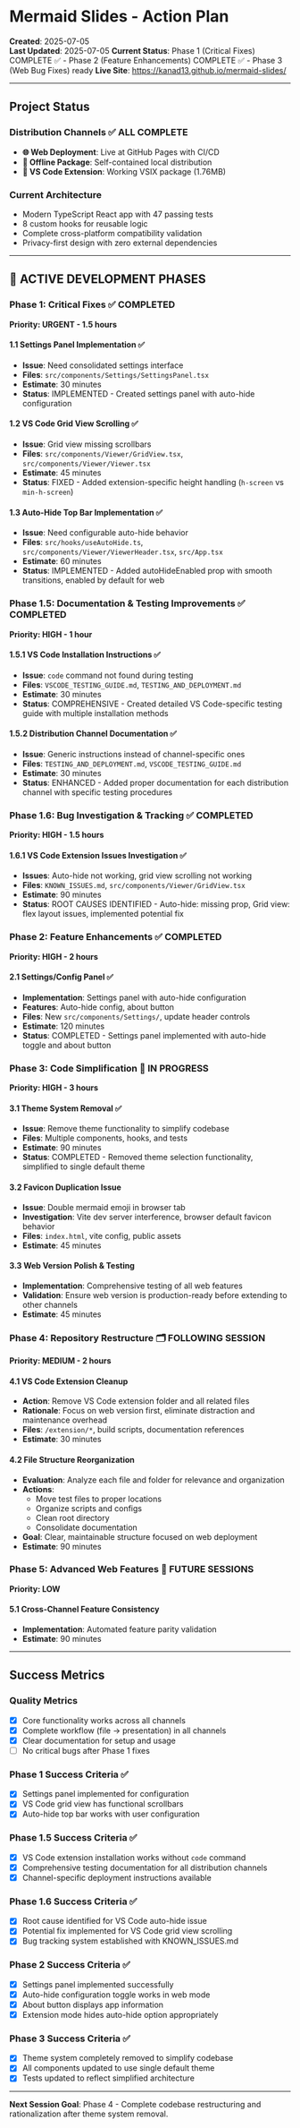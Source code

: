 # Mermaid Slides - Action Plan

**Created**: 2025-07-05  
**Last Updated**: 2025-07-05
**Current Status**: Phase 1 (Critical Fixes) COMPLETE ✅ - Phase 2 (Feature Enhancements) COMPLETE ✅ - Phase 3 (Web Bug Fixes) ready
**Live Site**: https://kanad13.github.io/mermaid-slides/

---

## Project Status

### Distribution Channels ✅ **ALL COMPLETE**
- **🌐 Web Deployment**: Live at GitHub Pages with CI/CD
- **💾 Offline Package**: Self-contained local distribution 
- **🔧 VS Code Extension**: Working VSIX package (1.76MB)

### Current Architecture
- Modern TypeScript React app with 47 passing tests
- 8 custom hooks for reusable logic
- Complete cross-platform compatibility validation
- Privacy-first design with zero external dependencies

---

## 🎯 **ACTIVE DEVELOPMENT PHASES**

### **Phase 1: Critical Fixes** ✅ **COMPLETED**
**Priority: URGENT - 1.5 hours**

#### **1.1 Settings Panel Implementation** ✅
- **Issue**: Need consolidated settings interface
- **Files**: `src/components/Settings/SettingsPanel.tsx`
- **Estimate**: 30 minutes
- **Status**: IMPLEMENTED - Created settings panel with auto-hide configuration

#### **1.2 VS Code Grid View Scrolling** ✅
- **Issue**: Grid view missing scrollbars
- **Files**: `src/components/Viewer/GridView.tsx`, `src/components/Viewer/Viewer.tsx`
- **Estimate**: 45 minutes
- **Status**: FIXED - Added extension-specific height handling (`h-screen` vs `min-h-screen`)

#### **1.3 Auto-Hide Top Bar Implementation** ✅
- **Issue**: Need configurable auto-hide behavior
- **Files**: `src/hooks/useAutoHide.ts`, `src/components/Viewer/ViewerHeader.tsx`, `src/App.tsx`
- **Estimate**: 60 minutes
- **Status**: IMPLEMENTED - Added autoHideEnabled prop with smooth transitions, enabled by default for web

### **Phase 1.5: Documentation & Testing Improvements** ✅ **COMPLETED**
**Priority: HIGH - 1 hour**

#### **1.5.1 VS Code Installation Instructions** ✅
- **Issue**: `code` command not found during testing
- **Files**: `VSCODE_TESTING_GUIDE.md`, `TESTING_AND_DEPLOYMENT.md`
- **Estimate**: 30 minutes
- **Status**: COMPREHENSIVE - Created detailed VS Code-specific testing guide with multiple installation methods

#### **1.5.2 Distribution Channel Documentation** ✅
- **Issue**: Generic instructions instead of channel-specific ones
- **Files**: `TESTING_AND_DEPLOYMENT.md`, `VSCODE_TESTING_GUIDE.md`
- **Estimate**: 30 minutes
- **Status**: ENHANCED - Added proper documentation for each distribution channel with specific testing procedures

### **Phase 1.6: Bug Investigation & Tracking** ✅ **COMPLETED**
**Priority: HIGH - 1.5 hours**

#### **1.6.1 VS Code Extension Issues Investigation** ✅
- **Issues**: Auto-hide not working, grid view scrolling not working
- **Files**: `KNOWN_ISSUES.md`, `src/components/Viewer/GridView.tsx`
- **Estimate**: 90 minutes
- **Status**: ROOT CAUSES IDENTIFIED - Auto-hide: missing prop, Grid view: flex layout issues, implemented potential fix

### **Phase 2: Feature Enhancements** ✅ **COMPLETED**
**Priority: HIGH - 2 hours**

#### **2.1 Settings/Config Panel** ✅
- **Implementation**: Settings panel with auto-hide configuration
- **Features**: Auto-hide config, about button
- **Files**: New `src/components/Settings/`, update header controls
- **Estimate**: 120 minutes
- **Status**: COMPLETED - Settings panel implemented with auto-hide toggle and about button

### **Phase 3: Code Simplification** 🚀 **IN PROGRESS**
**Priority: HIGH - 3 hours**

#### **3.1 Theme System Removal** ✅
- **Issue**: Remove theme functionality to simplify codebase
- **Files**: Multiple components, hooks, and tests
- **Estimate**: 90 minutes
- **Status**: COMPLETED - Removed theme selection functionality, simplified to single default theme

#### **3.2 Favicon Duplication Issue**
- **Issue**: Double mermaid emoji in browser tab
- **Investigation**: Vite dev server interference, browser default favicon behavior
- **Files**: `index.html`, vite config, public assets
- **Estimate**: 45 minutes

#### **3.3 Web Version Polish & Testing**
- **Implementation**: Comprehensive testing of all web features
- **Validation**: Ensure web version is production-ready before extending to other channels
- **Estimate**: 45 minutes

### **Phase 4: Repository Restructure** 🗂️ **FOLLOWING SESSION**
**Priority: MEDIUM - 2 hours**

#### **4.1 VS Code Extension Cleanup**
- **Action**: Remove VS Code extension folder and all related files
- **Rationale**: Focus on web version first, eliminate distraction and maintenance overhead
- **Files**: `/extension/*`, build scripts, documentation references
- **Estimate**: 30 minutes

#### **4.2 File Structure Reorganization**
- **Evaluation**: Analyze each file and folder for relevance and organization
- **Actions**: 
  - Move test files to proper locations
  - Organize scripts and configs
  - Clean root directory
  - Consolidate documentation
- **Goal**: Clear, maintainable structure focused on web deployment
- **Estimate**: 90 minutes

### **Phase 5: Advanced Web Features** 🚀 **FUTURE SESSIONS**
**Priority: LOW**

#### **5.1 Cross-Channel Feature Consistency**
- **Implementation**: Automated feature parity validation
- **Estimate**: 90 minutes

---

## Success Metrics

### Quality Metrics
- [x] Core functionality works across all channels
- [x] Complete workflow (file → presentation) in all channels
- [x] Clear documentation for setup and usage
- [ ] No critical bugs after Phase 1 fixes

### Phase 1 Success Criteria ✅
- [x] Settings panel implemented for configuration
- [x] VS Code grid view has functional scrollbars
- [x] Auto-hide top bar works with user configuration

### Phase 1.5 Success Criteria ✅
- [x] VS Code extension installation works without `code` command
- [x] Comprehensive testing documentation for all distribution channels
- [x] Channel-specific deployment instructions available

### Phase 1.6 Success Criteria ✅
- [x] Root cause identified for VS Code auto-hide issue
- [x] Potential fix implemented for VS Code grid view scrolling
- [x] Bug tracking system established with KNOWN_ISSUES.md

### Phase 2 Success Criteria ✅
- [x] Settings panel implemented successfully
- [x] Auto-hide configuration toggle works in web mode
- [x] About button displays app information
- [x] Extension mode hides auto-hide option appropriately

### Phase 3 Success Criteria ✅
- [x] Theme system completely removed to simplify codebase
- [x] All components updated to use single default theme
- [x] Tests updated to reflect simplified architecture

---

**Next Session Goal**: Phase 4 - Complete codebase restructuring and rationalization after theme system removal.
